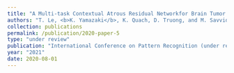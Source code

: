 ```yaml
---
title: "A Multi-task Contextual Atrous Residual Networkfor Brain Tumor Detection & Segmentation"
authors: "T. Le, <b>K. Yamazaki</b>, K. Quach, D. Truong, and M. Savvides"
collection: publications
permalink: /publication/2020-paper-5
type: "under review"
publication: "International Conference on Pattern Recognition (under review)"
year: "2021"
date: 2020-08-01
---
```

